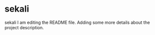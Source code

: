# sekali
sekali
I am editing the README file. Adding some more details about the project description.
